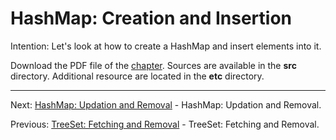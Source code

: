 # HashMap: Creation and Insertion

Intention: Let's look at how to create a HashMap and insert elements into it.

Download the PDF file of the [chapter](chapter_20.pdf). Sources are available in the <b>src</b> directory. 
Additional resource are located in the <b>etc</b> directory.

<hr>

Next: [HashMap: Updation and Removal](chapter_21.md "HashMap: Updation and Removal") - HashMap: Updation and Removal.

Previous: [TreeSet: Fetching and Removal](chapter_19.md "TreeSet: Fetching and Removal") - TreeSet: Fetching and Removal.